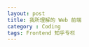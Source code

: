 ```yaml
---
layout: post
title: 我所理解的 Web 前端
category : Coding
tags: Frontend 知乎专栏
---
```



## 



<!-- break -->